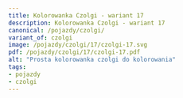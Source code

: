 ```yaml
---
title: Kolorowanka Czolgi - wariant 17
description: Kolorowanka Czolgi - wariant 17
canonical: /pojazdy/czolgi/
variant_of: czolgi
image: /pojazdy/czolgi/17/czolgi-17.svg
pdf: /pojazdy/czolgi/17/czolgi-17.pdf
alt: "Prosta kolorowanka czolgi do kolorowania"
tags:
- pojazdy
- czolgi
---
```

